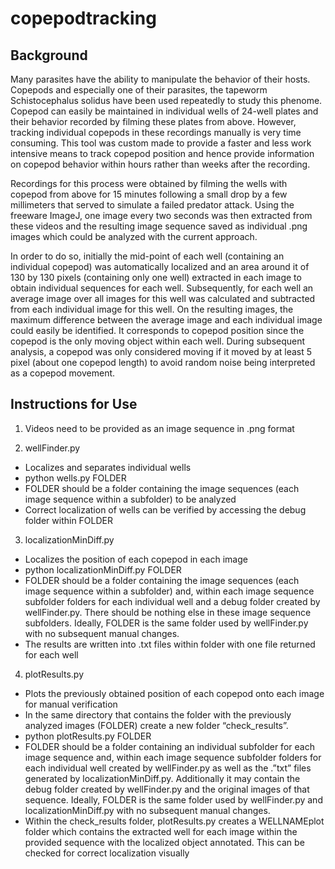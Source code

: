 # copepodtracking
## Background
Many parasites have the ability to manipulate the behavior of their hosts. Copepods and especially one of their parasites, the tapeworm Schistocephalus solidus have been used repeatedly to study this phenome. Copepod can easily be maintained in individual wells of 24-well plates and their behavior recorded by filming these plates from above. However, tracking individual copepods in these recordings manually is very time consuming. This tool was custom made to provide a faster and less work intensive means to track copepod position and hence provide information on copepod behavior within hours rather than weeks after the recording.

Recordings for this process were obtained by filming the wells with copepod from above for 15 minutes following a small drop by a few millimeters that served to simulate a failed predator attack. Using the freeware ImageJ, one image every two seconds was then extracted from these videos and the resulting image sequence saved as individual .png images which could be analyzed with the current approach.

In order to do so, initially the mid-point of each well (containing an individual copepod) was automatically localized and an area around it of 130 by 130 pixels (containing only one well) extracted in each image to obtain individual sequences for each well. Subsequently, for each well an average image over all images for this well was calculated and subtracted from each individual image for this well. On the resulting images, the maximum difference between the average image and each individual image could easily be identified. It corresponds to copepod position since the copepod is the only moving object within each well. During subsequent analysis, a copepod was only considered moving if it moved by at least 5 pixel (about one copepod length) to avoid random noise being interpreted as a copepod movement.

## Instructions for Use

1. Videos need to be provided as an image sequence in .png format

2. wellFinder.py 
* Localizes and separates individual wells
* python wells.py FOLDER
* FOLDER should be a folder containing the image sequences (each image sequence within a subfolder) to be analyzed
* Correct localization of wells can be verified by accessing the debug folder within FOLDER
  
3. localizationMinDiff.py
* Localizes the position of each copepod in each image
* python localizationMinDiff.py FOLDER
* FOLDER should be a folder containing the image sequences (each image sequence within a subfolder) and, within each image sequence subfolder folders for each individual well and a debug folder created by wellFinder.py. There should be nothing else in these image sequence subfolders. Ideally, FOLDER is the same folder used by wellFinder.py with no subsequent manual changes.
* The results are written into .txt files within folder with one file returned for each well

4. plotResults.py 
* Plots the previously obtained position of each copepod onto each image for manual verification
* In the same directory that contains the folder with the previously analyzed images (FOLDER) create a new folder “check_results”.
* python plotResults.py FOLDER
* FOLDER should be a folder containing an individual subfolder for each image sequence and, within each image sequence subfolder folders for each individual well created by wellFinder.py as well as the .”txt” files generated by localizationMinDiff.py. Additionally it may contain the debug folder created by wellFinder.py and the original images of that sequence. Ideally, FOLDER is the same folder used by wellFinder.py and localizationMinDiff.py with no subsequent manual changes.
* Within the check_results folder, plotResults.py creates a WELLNAMEplot folder which contains the extracted well for each image within the provided sequence with the localized object annotated. This can be checked for correct localization visually
 
